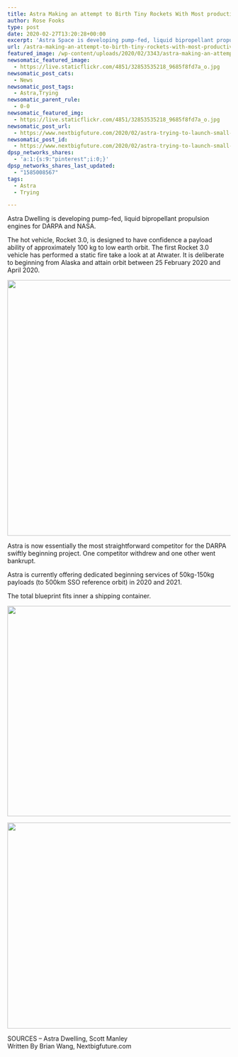 ```yaml
---
title: Astra Making an attempt to Birth Tiny Rockets With Most productive Days of Take into story
author: Rose Fooks
type: post
date: 2020-02-27T13:20:28+00:00
excerpt: 'Astra Space is developing pump-fed, liquid bipropellant propulsion engines for DARPA and NASA. The current vehicle, Rocket 3.0, is designed to have a payload capacity of approximately 100 kg to low earth orbit. The first Rocket 3.0 vehicle has completed a static fire test at Atwater. It is planned to launch from Alaska and reach&hellip;'
url: /astra-making-an-attempt-to-birth-tiny-rockets-with-most-productive-days-of-take-into-story/
featured_image: /wp-content/uploads/2020/02/3343/astra-making-an-attempt-to-birth-tiny-rockets-with-most-productive-days-of-take-into-story.jpg
newsomatic_featured_image:
  - https://live.staticflickr.com/4851/32853535218_9685f8fd7a_o.jpg
newsomatic_post_cats:
  - News
newsomatic_post_tags:
  - Astra,Trying
newsomatic_parent_rule:
  - 0-0
newsomatic_featured_img:
  - https://live.staticflickr.com/4851/32853535218_9685f8fd7a_o.jpg
newsomatic_post_url:
  - https://www.nextbigfuture.com/2020/02/astra-trying-to-launch-small-rockets-with-only-days-of-notice.html
newsomatic_post_id:
  - https://www.nextbigfuture.com/2020/02/astra-trying-to-launch-small-rockets-with-only-days-of-notice.html
dpsp_networks_shares:
  - 'a:1:{s:9:"pinterest";i:0;}'
dpsp_networks_shares_last_updated:
  - "1585008567"
tags:
  - Astra
  - Trying

---
```

<div class="thecontent">
  <p>
    Astra Dwelling is developing pump-fed, liquid bipropellant propulsion engines for DARPA and NASA.
  </p>
  
  <p>
    The hot vehicle, Rocket 3.0, is designed to have confidence a payload ability of approximately 100 kg to low earth orbit. The first Rocket 3.0 vehicle has performed a static fire take a look at at Atwater. It is deliberate to beginning from Alaska and attain orbit between 25 February 2020 and April 2020.
  </p>
  
  <p>
    <img loading="lazy" src="https://www.nextbigfuture.com/wp-content/uploads/2020/02/astrarocket3-1024x576.jpg" alt="" width="1024" height="576" class="alignnone size-large wp-image-163166" />
  </p>
  
  <p>
    <!-- /3911572/NBF_WP_BottomBanner -->
  </p>
  
  <div id="div-gpt-ad-1485706247381-5">
  </div>
  
  <p>
    Astra is now essentially the most straightforward competitor for the DARPA swiftly beginning project. One competitor withdrew and one other went bankrupt.
  </p>
  
  <p>
    Astra is currently offering dedicated beginning services of 50kg-150kg payloads (to 500km SSO reference orbit) in 2020 and 2021.
  </p>
  
  <p>
    The total blueprint fits inner a shipping container.
  </p>
  
  <p>
    <img loading="lazy" src="https://www.nextbigfuture.com/wp-content/uploads/2020/02/Screen-Shot-2020-02-26-at-10.49.45-AM.jpg" alt="" width="972" height="474" class="alignnone size-full wp-image-163169" />
  </p>
  
  <p>
    <img loading="lazy" src="https://www.nextbigfuture.com/wp-content/uploads/2020/02/Screen-Shot-2020-02-26-at-10.49.39-AM-1024x464.jpg" alt="" width="1024" height="464" class="alignnone size-large wp-image-163170" />
  </p>
  
  <p>
  </p>
  
  <p>
    SOURCES – Astra Dwelling, Scott Manley<br /> Written By Brian Wang, Nextbigfuture.com
  </p>
  
  <div data-spotim-module="recirculation" data-spot-id="sp_APwizggX">
  </div>
  
  <div id="comments-anchor" class="spot-im-comments comments-area">
  </div></p>
</div>
